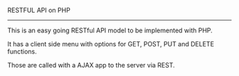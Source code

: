 RESTFUL API on PHP
******************

This is an easy going RESTful API model to be implemented with PHP.

It has a client side menu with options for GET, POST, PUT and DELETE functions.

Those are called with a AJAX app to the server via REST.
